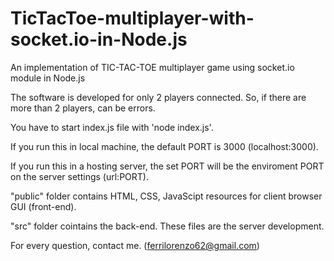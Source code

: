# TicTacToe-multiplayer-with-socket.io-in-Node.js
An implementation of TIC-TAC-TOE multiplayer game using socket.io module in Node.js


The software is developed for only 2 players connected. So, if there are more than 2 players, can be errors.


You have to start index.js file with 'node index.js'.

If you run this in local machine, the default PORT is 3000 (localhost:3000).

If you run this in a hosting server, the set PORT will be the enviroment PORT on the server settings (url:PORT).

"public" folder contains HTML, CSS, JavaScipt resources for client browser GUI (front-end).


"src" folder cointains the back-end. These files are the server development.


For every question, contact me. (ferrilorenzo62@gmail.com)
